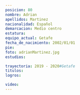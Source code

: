 ```yaml
---
posicion: 80
nombre: Adrian
apellidos: Martinez
nacionalidad: Español
demarcacion: Medio centro
estatura:
equipo_actual: Getafe
fecha_de_nacimiento: 2002/01/01
pie:
foto: adrianMartinez.jpg
estudios:

trayectoria: 2019 - 2020#Getafe
titulos:
logros:

video:
---
```

